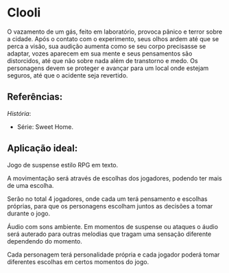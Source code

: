 # Clooli
O vazamento de um gás, feito em laboratório, provoca pânico e terror sobre a cidade. Após o contato com o experimento, seus olhos ardem até que se perca a visão, sua audição aumenta como se seu corpo precisasse se adaptar, vozes aparecem em sua mente e seus pensamentos são distorcidos, até que não sobre nada além de transtorno e medo. Os personagens devem se proteger e avançar para um local onde estejam seguros, até que o acidente seja revertido.

## Referências:
  *História*:

 - Série: Sweet Home.

  ## Aplicação ideal:

Jogo de suspense estilo RPG em texto.

A movimentação será através de escolhas dos jogadores, podendo ter mais de uma escolha.

Serão no total 4 jogadores, onde cada um terá pensamento e escolhas próprias, para que os personagens escolham juntos as decisões a tomar durante o jogo.

Áudio com sons ambiente. Em momentos de suspense ou ataques o áudio será auterado para outras melodias que tragam uma sensação diferente dependendo do momento.

Cada personagem terá personalidade própria e cada jogador poderá tomar diferentes escolhas em certos momentos do jogo.